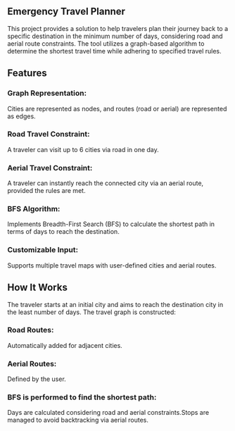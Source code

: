 ## Emergency Travel Planner
This project provides a solution to help travelers plan their journey back to a specific destination in the minimum number of days, considering road and aerial route constraints. The tool utilizes a graph-based algorithm to determine the shortest travel time while adhering to specified travel rules.

## Features
### Graph Representation: 
Cities are represented as nodes, and routes (road or aerial) are represented as edges.
### Road Travel Constraint: 
A traveler can visit up to 6 cities via road in one day.
### Aerial Travel Constraint: 
A traveler can instantly reach the connected city via an aerial route, provided the rules are met.
### BFS Algorithm: 
Implements Breadth-First Search (BFS) to calculate the shortest path in terms of days to reach the destination.
### Customizable Input: 
Supports multiple travel maps with user-defined cities and aerial routes.
## How It Works
The traveler starts at an initial city and aims to reach the destination city in the least number of days.
The travel graph is constructed:
### Road Routes: 
Automatically added for adjacent cities.
### Aerial Routes: 
Defined by the user.
### BFS is performed to find the shortest path:
Days are calculated considering road and aerial constraints.Stops are managed to avoid backtracking via aerial routes.